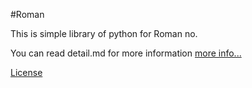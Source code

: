 #Roman

This is simple library of python for Roman no.


You can read detail.md for more information
<a href="https://github.com/Kira5-cmd/Roman/blob/main/DETAIL.md">more info...<a>

<a href="https://github.com/Kira5-cmd/Roman/blob/main/README.md">License</a>
